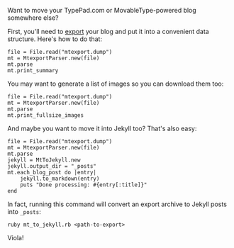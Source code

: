 Want to move your TypePad.com or MovableType-powered blog somewhere else? 

First, you'll need to [export][1] your blog and put it into a convenient data structure.  Here's how to do that:

    file = File.read("mtexport.dump")
    mt = MtexportParser.new(file)
    mt.parse
    mt.print_summary

You may want to generate a list of images so you can download them too:

    file = File.read("mtexport.dump")
    mt = MtexportParser.new(file)
    mt.parse
    mt.print_fullsize_images

And maybe you want to move it into Jekyll too? That's also easy:

    file = File.read("mtexport.dump")
    mt = MtexportParser.new(file)
    mt.parse
    jekyll = MtToJekyll.new
    jekyll.output_dir = "_posts"
    mt.each_blog_post do |entry|
        jekyll.to_markdown(entry)
        puts "Done processing: #{entry[:title]}"
    end
  
In fact, running this command will convert an export archive to Jekyll posts into `_posts`:

    ruby mt_to_jekyll.rb <path-to-export>

Viola!

  [1]: http://www.sixapart.com/movabletype/docs/mtimport
